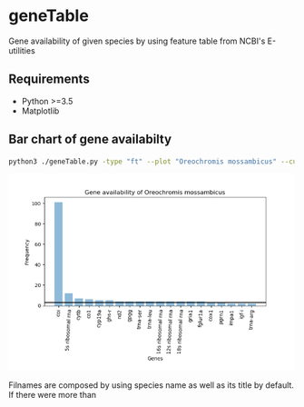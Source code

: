 # geneTable
Gene availability of given species by using feature table from NCBI's E-utilities

## Requirements
* Python >=3.5
* Matplotlib

## Bar chart of gene availabilty 

```Bash
python3 ./geneTable.py -type "ft" --plot "Oreochromis mossambicus" --cutOff 20
```
![](https://github.com/Ulises-Rosas/geneTable/blob/master/img/Oreochromis_mossambicus_GeneAvailability.png)

Filnames are composed by using species name as well as its title by default. If there were more than 
